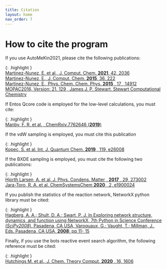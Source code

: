 ```yaml
---
title: Citation
layout: home
nav_order: 7
---
```


# How to cite the program

If you use AutoMeKin2021, please cite the following publications:

{: .highlight }  
[Martinez-Nunez, E. et al., J. Comput. Chem. **2021**, 42, 2036](https://onlinelibrary.wiley.com/doi/full/10.1002/jcc.26734)  
[Martinez-Nunez, E., J. Comput. Chem. **2015**, 36, 222](https://onlinelibrary.wiley.com/doi/10.1002/jcc.23790)  
[Martinez-Nunez, E., Phys. Chem. Chem. Phys. **2015** , 17 , 14912](https://pubs.rsc.org/en/content/articlelanding/2015/cp/c5cp02175h)  
[MOPAC2016, Version: 21. 129 , James J. P. Stewart, Stewart Computational Chemistry](https://github.com/openmopac/mopac)  

If Entos Qcore code is employed for the low-level calculations, you must cite:

{: .highlight }  
[Manby, F. R. et al. , ChemRxiv.7762646 (**2019**)](https://chemrxiv.org/engage/chemrxiv/article-details/60c740e10f50db1f643959db)

If the vdW sampling is employed, you must cite this publication

{: .highlight }  
[Kopec, S. et al. Int. J. Quantum Chem. **2019** , 119, e26008](https://onlinelibrary.wiley.com/doi/abs/10.1002/qua.26008)

If the BXDE sampling is employed, you must cite the following two publications:

{: .highlight }  
[Hjorth Larsen, A. et al. J. Phys. Condens. Matter , **2017** , 29, 273002](https://iopscience.iop.org/article/10.1088/1361-648X/aa680e)  
[Jara-Toro, R. A. et al. ChemSystemsChem **2020** , 2, e1900024](https://chemistry-europe.onlinelibrary.wiley.com/doi/abs/10.1002/syst.201900024)

If you publish the statistics of the reaction network, NetworkX python library must be cited:

{: .highlight }  
[Hagberg, A. A.; Shult, D. A.; Swart, P. J. In Exploring network structure, dynamics, and function using
NetworkX, 7th Python in Science Conference (_SciPy2008_), Pasadena, CA USA, Varoquaux, G.;
Vaught, T.; Millman, J., Eds. Pasadena, CA USA, **2008**; pp 11- 15](https://aric.hagberg.org/papers/hagberg-2008-exploring.pdf)

Finally, if you use the bots reactive event search algorithm, the following reference must be cited:

{: .highlight }  
[Hutchings M. et al., J. Chem. Theory Comput. **2020** , 16, 1606](https://pubs.acs.org/doi/abs/10.1021/acs.jctc.9b01039)
